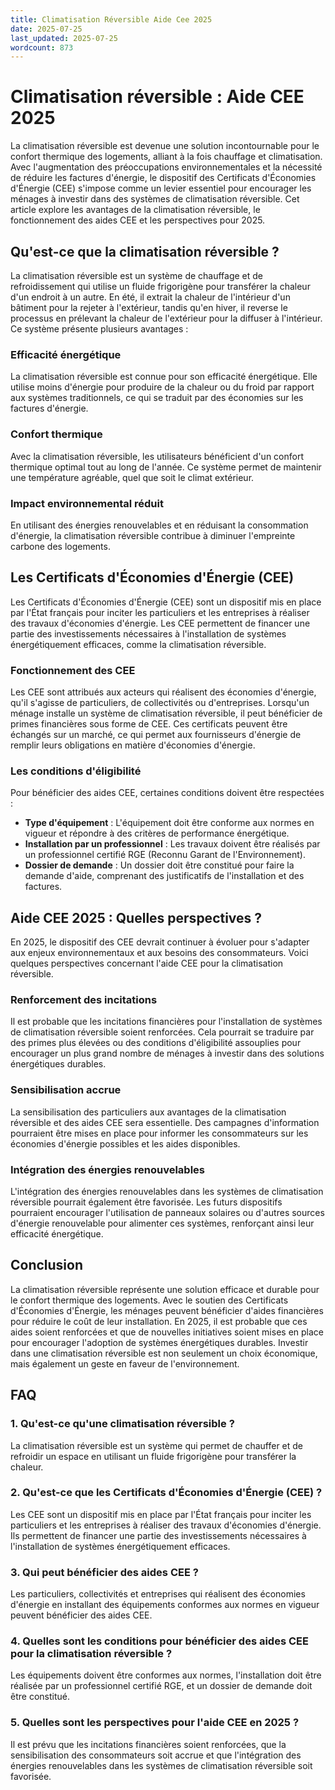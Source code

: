 ```yaml
---
title: Climatisation Réversible Aide Cee 2025
date: 2025-07-25
last_updated: 2025-07-25
wordcount: 873
---
```


# Climatisation réversible : Aide CEE 2025

La climatisation réversible est devenue une solution incontournable pour le confort thermique des logements, alliant à la fois chauffage et climatisation. Avec l'augmentation des préoccupations environnementales et la nécessité de réduire les factures d'énergie, le dispositif des Certificats d'Économies d'Énergie (CEE) s'impose comme un levier essentiel pour encourager les ménages à investir dans des systèmes de climatisation réversible. Cet article explore les avantages de la climatisation réversible, le fonctionnement des aides CEE et les perspectives pour 2025.

## Qu'est-ce que la climatisation réversible ?

La climatisation réversible est un système de chauffage et de refroidissement qui utilise un fluide frigorigène pour transférer la chaleur d'un endroit à un autre. En été, il extrait la chaleur de l'intérieur d'un bâtiment pour la rejeter à l'extérieur, tandis qu'en hiver, il reverse le processus en prélevant la chaleur de l'extérieur pour la diffuser à l'intérieur. Ce système présente plusieurs avantages :

### Efficacité énergétique

La climatisation réversible est connue pour son efficacité énergétique. Elle utilise moins d'énergie pour produire de la chaleur ou du froid par rapport aux systèmes traditionnels, ce qui se traduit par des économies sur les factures d'énergie.

### Confort thermique

Avec la climatisation réversible, les utilisateurs bénéficient d'un confort thermique optimal tout au long de l'année. Ce système permet de maintenir une température agréable, quel que soit le climat extérieur.

### Impact environnemental réduit

En utilisant des énergies renouvelables et en réduisant la consommation d'énergie, la climatisation réversible contribue à diminuer l'empreinte carbone des logements.

## Les Certificats d'Économies d'Énergie (CEE)

Les Certificats d'Économies d'Énergie (CEE) sont un dispositif mis en place par l'État français pour inciter les particuliers et les entreprises à réaliser des travaux d'économies d'énergie. Les CEE permettent de financer une partie des investissements nécessaires à l'installation de systèmes énergétiquement efficaces, comme la climatisation réversible.

### Fonctionnement des CEE

Les CEE sont attribués aux acteurs qui réalisent des économies d'énergie, qu'il s'agisse de particuliers, de collectivités ou d'entreprises. Lorsqu'un ménage installe un système de climatisation réversible, il peut bénéficier de primes financières sous forme de CEE. Ces certificats peuvent être échangés sur un marché, ce qui permet aux fournisseurs d'énergie de remplir leurs obligations en matière d'économies d'énergie.

### Les conditions d'éligibilité

Pour bénéficier des aides CEE, certaines conditions doivent être respectées :

- **Type d'équipement** : L'équipement doit être conforme aux normes en vigueur et répondre à des critères de performance énergétique.
- **Installation par un professionnel** : Les travaux doivent être réalisés par un professionnel certifié RGE (Reconnu Garant de l'Environnement).
- **Dossier de demande** : Un dossier doit être constitué pour faire la demande d'aide, comprenant des justificatifs de l'installation et des factures.

## Aide CEE 2025 : Quelles perspectives ?

En 2025, le dispositif des CEE devrait continuer à évoluer pour s'adapter aux enjeux environnementaux et aux besoins des consommateurs. Voici quelques perspectives concernant l'aide CEE pour la climatisation réversible.

### Renforcement des incitations

Il est probable que les incitations financières pour l'installation de systèmes de climatisation réversible soient renforcées. Cela pourrait se traduire par des primes plus élevées ou des conditions d'éligibilité assouplies pour encourager un plus grand nombre de ménages à investir dans des solutions énergétiques durables.

### Sensibilisation accrue

La sensibilisation des particuliers aux avantages de la climatisation réversible et des aides CEE sera essentielle. Des campagnes d'information pourraient être mises en place pour informer les consommateurs sur les économies d'énergie possibles et les aides disponibles.

### Intégration des énergies renouvelables

L'intégration des énergies renouvelables dans les systèmes de climatisation réversible pourrait également être favorisée. Les futurs dispositifs pourraient encourager l'utilisation de panneaux solaires ou d'autres sources d'énergie renouvelable pour alimenter ces systèmes, renforçant ainsi leur efficacité énergétique.

## Conclusion

La climatisation réversible représente une solution efficace et durable pour le confort thermique des logements. Avec le soutien des Certificats d'Économies d'Énergie, les ménages peuvent bénéficier d'aides financières pour réduire le coût de leur installation. En 2025, il est probable que ces aides soient renforcées et que de nouvelles initiatives soient mises en place pour encourager l'adoption de systèmes énergétiques durables. Investir dans une climatisation réversible est non seulement un choix économique, mais également un geste en faveur de l'environnement.

## FAQ

### 1. Qu'est-ce qu'une climatisation réversible ?

La climatisation réversible est un système qui permet de chauffer et de refroidir un espace en utilisant un fluide frigorigène pour transférer la chaleur.

### 2. Qu'est-ce que les Certificats d'Économies d'Énergie (CEE) ?

Les CEE sont un dispositif mis en place par l'État français pour inciter les particuliers et les entreprises à réaliser des travaux d'économies d'énergie. Ils permettent de financer une partie des investissements nécessaires à l'installation de systèmes énergétiquement efficaces.

### 3. Qui peut bénéficier des aides CEE ?

Les particuliers, collectivités et entreprises qui réalisent des économies d'énergie en installant des équipements conformes aux normes en vigueur peuvent bénéficier des aides CEE.

### 4. Quelles sont les conditions pour bénéficier des aides CEE pour la climatisation réversible ?

Les équipements doivent être conformes aux normes, l'installation doit être réalisée par un professionnel certifié RGE, et un dossier de demande doit être constitué.

### 5. Quelles sont les perspectives pour l'aide CEE en 2025 ?

Il est prévu que les incitations financières soient renforcées, que la sensibilisation des consommateurs soit accrue et que l'intégration des énergies renouvelables dans les systèmes de climatisation réversible soit favorisée.